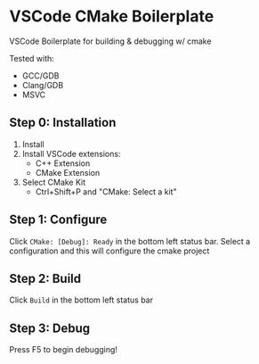 # VSCode CMake Boilerplate
VSCode Boilerplate for building &amp; debugging w/ cmake

Tested with:
- GCC/GDB
- Clang/GDB
- MSVC

## Step 0: Installation

1. Install 
2. Install VSCode extensions:
	- C++ Extension
	- CMake Extension
3. Select CMake Kit
   - Ctrl+Shift+P and "CMake: Select a kit"

## Step 1: Configure

Click `CMake: [Debug]: Ready` in the bottom left status bar. Select a configuration and this will configure the cmake project

## Step 2: Build

Click `Build` in the bottom left status bar

## Step 3: Debug

Press F5 to begin debugging!
